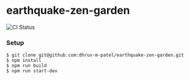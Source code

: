 # earthquake-zen-garden

![CI Status](https://github.com/dhruv-m-patel/earthquake-zen-garden/workflows/Continuous%20Integration/badge.svg)

### Setup

```
$ git clone git@github.com:dhruv-m-patel/earthquake-zen-garden.git
$ npm install
$ npm run build
$ npm run start-dev
```
